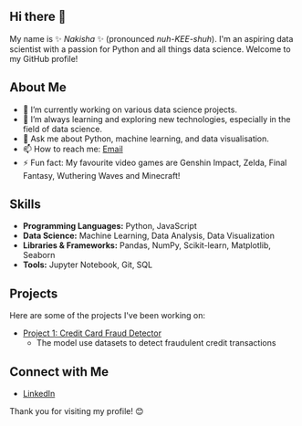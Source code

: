 ## Hi there 👋

My name is ✨ _Nakisha_ ✨ (pronounced *nuh-KEE-shuh*). I'm an aspiring data scientist with a passion for Python and all things data science. Welcome to my GitHub profile!

## About Me

- 🔭 I’m currently working on various data science projects.
- 🌱 I’m always learning and exploring new technologies, especially in the field of data science.
- 💬 Ask me about Python, machine learning, and data visualisation.
- 📫 How to reach me: [Email](mailto:nakisha.richards@hotmail.co.uk)
- ⚡ Fun fact: My favourite video games are Genshin Impact, Zelda, Final Fantasy, Wuthering Waves and Minecraft!
  
## Skills

- **Programming Languages:** Python, JavaScript
- **Data Science:** Machine Learning, Data Analysis, Data Visualization
- **Libraries & Frameworks:** Pandas, NumPy, Scikit-learn, Matplotlib, Seaborn
- **Tools:** Jupyter Notebook, Git, SQL

## Projects

Here are some of the projects I've been working on:

- [Project 1: Credit Card Fraud Detector](https://github.com/niknaaks/credit_card_fraud_detector)
  - The model use datasets to detect fraudulent credit transactions


## Connect with Me

- [LinkedIn](https://www.linkedin.com/in/nakisha-richards-93753b134/)


Thank you for visiting my profile! 😊

<!--
**niknaaks/niknaaks** is a ✨ _special_ ✨ repository because its `README.md` (this file) appears on your GitHub profile.

Here are some ideas to get you started:

- 🔭 I’m currently working on ...
- 🌱 I’m currently learning ...
- 👯 I’m looking to collaborate on ...
- 🤔 I’m looking for help with ...
- 💬 Ask me about ...
- 📫 How to reach me: ...
- 😄 Pronouns: ...
- ⚡ Fun fact: ...
-->
